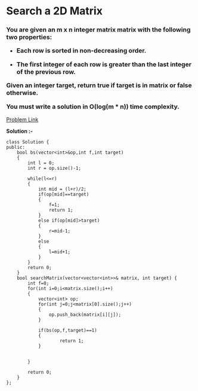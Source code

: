 # Search a 2D Matrix

<h3>
You are given an m x n integer matrix matrix with the following two properties:

  * Each row is sorted in non-decreasing order.
    
  * The first integer of each row is greater than the last integer of the previous row.
    
Given an integer target, return true if target is in matrix or false otherwise.

You must write a solution in O(log(m * n)) time complexity.
</h3>

[Problem Link](https://leetcode.com/problems/search-a-2d-matrix/?envType=daily-question&envId=2023-08-07)

**Solution :-**

```
class Solution {
public:
    bool bs(vector<int>&op,int f,int target)
    {
        int l = 0;
        int r = op.size()-1;

        while(l<=r)
        {
            int mid = (l+r)/2;
            if(op[mid]==target)
            {
                f=1;
                return 1;
            }
            else if(op[mid]>target)
            {
                r=mid-1;
            }
            else
            {
                l=mid+1;
            }
        }
        return 0;
    }
    bool searchMatrix(vector<vector<int>>& matrix, int target) {
        int f=0;
        for(int i=0;i<matrix.size();i++)
        {
            vector<int> op;
            for(int j=0;j<matrix[0].size();j++)
            {
                op.push_back(matrix[i][j]);
            }

            if(bs(op,f,target)==1)
            {
                    return 1;
            }


        }

        return 0;
    }
};
```

